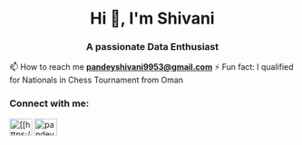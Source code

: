 <h1 align="center">Hi 👋, I'm Shivani</h1>
<h3 align="center">A passionate Data Enthusiast</h3>

📫 How to reach me **pandeyshivani9953@gmail.com**
⚡ Fun fact: I qualified for Nationals in Chess Tournament from Oman

<h3 align="left">Connect with me:</h3>
<p align="left">
<a href="[[[https://linkedin.com/in/https://www.linkedin.com/in/ashutosh171/](https://www.linkedin.com/in/shivani-pandey-a73875139/)](https://www.linkedin.com/in/shivani-pandey-a73875139/)](https://www.linkedin.com/in/shivani-pandey-a73875139/)" target="blank"><img align="center" src="https://raw.githubusercontent.com/rahuldkjain/github-profile-readme-generator/master/src/images/icons/Social/linked-in-alt.svg" alt="[[https://www.linkedin.com/in/ashutosh171/](https://www.linkedin.com/in/shivani-pandey-a73875139/)](https://www.linkedin.com/in/shivani-pandey-a73875139/)" height="30" width="40" /></a>
<a href="[[https://www.leetcode.com/ashutoshrana171](https://pandeyshivani123.github.io/)](https://pandeyshivani123.github.io/)" target="blank"><img align="center" src="[https://raw.githubusercontent.com/rahuldkjain/github-profile-readme-generator/master/src/images/icons/Social/leet-code.svg](https://github.com/pandeyshivani123/pandeyshivani123.github.io/blob/main/images/portfolio.jpg)" alt="pandeyshivani123" height="30" width="40" /></a>
</p>

